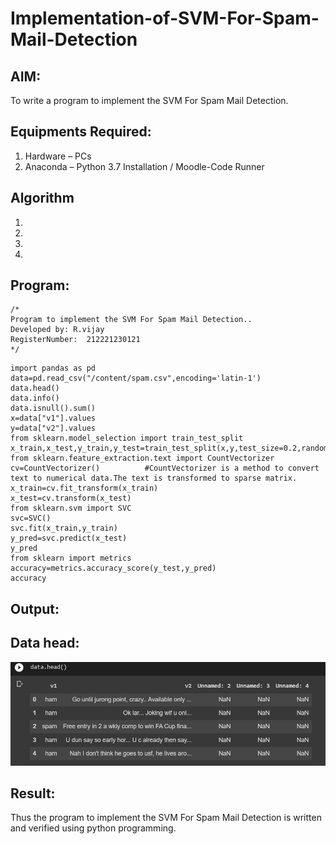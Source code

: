 # Implementation-of-SVM-For-Spam-Mail-Detection

## AIM:
To write a program to implement the SVM For Spam Mail Detection.

## Equipments Required:
1. Hardware – PCs
2. Anaconda – Python 3.7 Installation / Moodle-Code Runner

## Algorithm
1. 
2. 
3. 
4. 

## Program:
```
/*
Program to implement the SVM For Spam Mail Detection..
Developed by: R.vijay
RegisterNumber:  212221230121
*/
```
~~~
import pandas as pd
data=pd.read_csv("/content/spam.csv",encoding='latin-1')
data.head()
data.info()
data.isnull().sum()
x=data["v1"].values
y=data["v2"].values
from sklearn.model_selection import train_test_split
x_train,x_test,y_train,y_test=train_test_split(x,y,test_size=0.2,random_state=0)
from sklearn.feature_extraction.text import CountVectorizer
cv=CountVectorizer()          #CountVectorizer is a method to convert text to numerical data.The text is transformed to sparse matrix.
x_train=cv.fit_transform(x_train)
x_test=cv.transform(x_test)
from sklearn.svm import SVC
svc=SVC()
svc.fit(x_train,y_train)
y_pred=svc.predict(x_test)
y_pred
from sklearn import metrics
accuracy=metrics.accuracy_score(y_test,y_pred)
accuracy
~~~

## Output:
## Data head:
![pic 1](https://github.com/vijay21500269/Implementation-of-SVM-For-Spam-Mail-Detection/blob/main/Data%20head.png)


## Result:
Thus the program to implement the SVM For Spam Mail Detection is written and verified using python programming.
